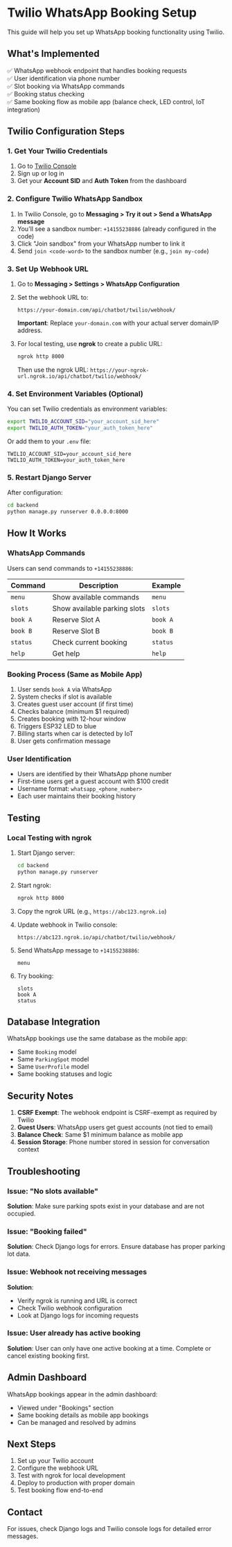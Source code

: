 # Twilio WhatsApp Booking Setup

This guide will help you set up WhatsApp booking functionality using Twilio.

## What's Implemented

✅ WhatsApp webhook endpoint that handles booking requests  
✅ User identification via phone number  
✅ Slot booking via WhatsApp commands  
✅ Booking status checking  
✅ Same booking flow as mobile app (balance check, LED control, IoT integration)

## Twilio Configuration Steps

### 1. Get Your Twilio Credentials

1. Go to [Twilio Console](https://console.twilio.com/)
2. Sign up or log in
3. Get your **Account SID** and **Auth Token** from the dashboard

### 2. Configure Twilio WhatsApp Sandbox

1. In Twilio Console, go to **Messaging > Try it out > Send a WhatsApp message**
2. You'll see a sandbox number: `+14155238886` (already configured in the code)
3. Click "Join sandbox" from your WhatsApp number to link it
4. Send `join <code-word>` to the sandbox number (e.g., `join my-code`)

### 3. Set Up Webhook URL

1. Go to **Messaging > Settings > WhatsApp Configuration**
2. Set the webhook URL to:

   ```
   https://your-domain.com/api/chatbot/twilio/webhook/
   ```

   **Important**: Replace `your-domain.com` with your actual server domain/IP address.

3. For local testing, use **ngrok** to create a public URL:
   ```bash
   ngrok http 8000
   ```
   Then use the ngrok URL: `https://your-ngrok-url.ngrok.io/api/chatbot/twilio/webhook/`

### 4. Set Environment Variables (Optional)

You can set Twilio credentials as environment variables:

```bash
export TWILIO_ACCOUNT_SID="your_account_sid_here"
export TWILIO_AUTH_TOKEN="your_auth_token_here"
```

Or add them to your `.env` file:

```
TWILIO_ACCOUNT_SID=your_account_sid_here
TWILIO_AUTH_TOKEN=your_auth_token_here
```

### 5. Restart Django Server

After configuration:

```bash
cd backend
python manage.py runserver 0.0.0.0:8000
```

## How It Works

### WhatsApp Commands

Users can send commands to `+14155238886`:

| Command  | Description                  | Example  |
| -------- | ---------------------------- | -------- |
| `menu`   | Show available commands      | `menu`   |
| `slots`  | Show available parking slots | `slots`  |
| `book A` | Reserve Slot A               | `book A` |
| `book B` | Reserve Slot B               | `book B` |
| `status` | Check current booking        | `status` |
| `help`   | Get help                     | `help`   |

### Booking Process (Same as Mobile App)

1. User sends `book A` via WhatsApp
2. System checks if slot is available
3. Creates guest user account (if first time)
4. Checks balance (minimum $1 required)
5. Creates booking with 12-hour window
6. Triggers ESP32 LED to blue
7. Billing starts when car is detected by IoT
8. User gets confirmation message

### User Identification

- Users are identified by their WhatsApp phone number
- First-time users get a guest account with $100 credit
- Username format: `whatsapp_<phone_number>`
- Each user maintains their booking history

## Testing

### Local Testing with ngrok

1. Start Django server:

   ```bash
   cd backend
   python manage.py runserver
   ```

2. Start ngrok:

   ```bash
   ngrok http 8000
   ```

3. Copy the ngrok URL (e.g., `https://abc123.ngrok.io`)

4. Update webhook in Twilio console:

   ```
   https://abc123.ngrok.io/api/chatbot/twilio/webhook/
   ```

5. Send WhatsApp message to `+14155238886`:

   ```
   menu
   ```

6. Try booking:
   ```
   slots
   book A
   status
   ```

## Database Integration

WhatsApp bookings use the same database as the mobile app:

- Same `Booking` model
- Same `ParkingSpot` model
- Same `UserProfile` model
- Same booking statuses and logic

## Security Notes

1. **CSRF Exempt**: The webhook endpoint is CSRF-exempt as required by Twilio
2. **Guest Users**: WhatsApp users get guest accounts (not tied to email)
3. **Balance Check**: Same $1 minimum balance as mobile app
4. **Session Storage**: Phone number stored in session for conversation context

## Troubleshooting

### Issue: "No slots available"

**Solution**: Make sure parking spots exist in your database and are not occupied.

### Issue: "Booking failed"

**Solution**: Check Django logs for errors. Ensure database has proper parking lot data.

### Issue: Webhook not receiving messages

**Solution**:

- Verify ngrok is running and URL is correct
- Check Twilio webhook configuration
- Look at Django logs for incoming requests

### Issue: User already has active booking

**Solution**: User can only have one active booking at a time. Complete or cancel existing booking first.

## Admin Dashboard

WhatsApp bookings appear in the admin dashboard:

- Viewed under "Bookings" section
- Same booking details as mobile app bookings
- Can be managed and resolved by admins

## Next Steps

1. Set up your Twilio account
2. Configure the webhook URL
3. Test with ngrok for local development
4. Deploy to production with proper domain
5. Test booking flow end-to-end

## Contact

For issues, check Django logs and Twilio console logs for detailed error messages.
